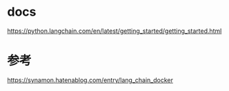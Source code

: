 # docs
https://python.langchain.com/en/latest/getting_started/getting_started.html

# 参考
https://synamon.hatenablog.com/entry/lang_chain_docker

